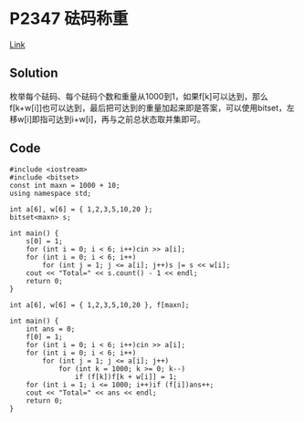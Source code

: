 # P2347 砝码称重

[Link](https://www.luogu.com.cn/problem/P2347)

## Solution

枚举每个砝码、每个砝码个数和重量从1000到1，如果f[k]可以达到，那么f[k+w[i]]也可以达到，最后把可达到的重量加起来即是答案，可以使用bitset，左移w[i]即指可达到i+w[i]，再与之前总状态取并集即可。

## Code

    #include <iostream>
    #include <bitset>
    const int maxn = 1000 + 10;
    using namespace std;

    int a[6], w[6] = { 1,2,3,5,10,20 };
    bitset<maxn> s;

    int main() {
        s[0] = 1;
        for (int i = 0; i < 6; i++)cin >> a[i];
        for (int i = 0; i < 6; i++)
            for (int j = 1; j <= a[i]; j++)s |= s << w[i];
        cout << "Total=" << s.count() - 1 << endl;
        return 0;
    }

    int a[6], w[6] = { 1,2,3,5,10,20 }, f[maxn];

    int main() {
        int ans = 0;
        f[0] = 1;
        for (int i = 0; i < 6; i++)cin >> a[i];
        for (int i = 0; i < 6; i++)
            for (int j = 1; j <= a[i]; j++)
                for (int k = 1000; k >= 0; k--)
                    if (f[k])f[k + w[i]] = 1;
        for (int i = 1; i <= 1000; i++)if (f[i])ans++;
        cout << "Total=" << ans << endl;
        return 0;
    }